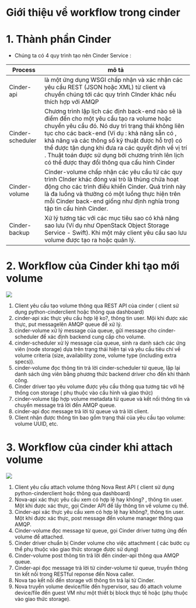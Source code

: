 # Giới thiệu về workflow trong cinder

# 1. Thành phần Cinder <a name="1"> </a>

- Chúng ta có 4 quy trình tạo nên Cinder Service :

|Process|mô tả|
|---------|-----|
|Cinder-api|là một ứng dụng WSGI chấp nhận và xác nhận các yêu cầu REST (JSON hoặc XML) từ client và chuyển chúng tới các quy trình CInder khác nếu thích hợp với AMQP|
|Cinder-scheduler|Chương trình lập lịch các định back-end nào sẽ là điểm đến cho một yêu cầu tạo ra volume hoặc chuyển yêu cầu đó. Nó duy trì trạng thái không liên tục cho các back-end (Ví dụ : khả năng sẵn có , khả năng và các thông số kỹ thuật được hỗ trợ) có thể được tận dụng khi đưa ra các quyết định về vị trí . Thuật toán được sử dụng bởi chương trình lên lịch có thể được thay đổi thông qua cấu hình Cinder|
|Cinder-volume|Cinder-volume chấp nhận các yêu cầu từ các quy trình CInder khác đóng vai trò là thùng chứa hoạt động cho các trình điều khiển Cinder. Quá trình này là đa luồng và thường có một luồng thực hiện trên mỗi Cinder back-end giống như định nghĩa trong tập tin cấu hình Cinder.|
|Cinder-backup|Xử lý tương tác với các mục tiêu sao có khả năng sao lưu (Ví dụ như OpenStack Object Storage Service - Swift). Khi một máy client yêu cầu sao lưu volume được tạo ra hoặc quản lý.|

# 2. Workflow của Cinder khi tạo mới volume <a name="2"> </a>

<img src="https://i.imgur.com/foE7pok.png">

1. Client yêu cầu tạo volume thông qua REST API của cinder ( client sử dụng python-cinderclient hoặc thông qua dashboard)
2. cinder-api xác thực yêu cầu hợp lệ ko?, thông tin user. Mội khi được xác thực, put messagelên AMQP queue để xử lý.
3. cinder-volume xử lý message của queue, gửi message cho cinder-scheduler để xác định backend cung cấp cho volume.
4. cinder-scheduler xử lý message của queue, sinh ra danh sách các ứng viên (node storage) dựa trên trạng thái hiện tại và yêu cầu tiêu chí về volume criteria (size, availability zone, volume type (including extra specs)).
5. cinder-volume đọc thông tin trả lời cinder-scheduler từ queue, lặp lại danh sách ứng viên bằng phương thức backend driver cho đến khi thành công.
6. Cinder driver tạo yêu volume được yêu cầu thông qua tương tác với hệ thống con storage ( phụ thuộc vào cấu hình và giao thức)
7. cinder-volume tập hợp volume metadata từ queue và kết nối thông tin và chuyển message trả lời đến AMQP queue.
8. cinder-api đọc message trả lời từ queue và trả lời client.
9. Client nhận được thông tin bao gồm trạng thái của yêu cầu tạo volume: volume UUID, etc.

# 3. Workflow của cinder khi attach volume

<img src="https://i.imgur.com/h780XRb.png">

1. Client yêu cầu attach volume thông Nova Rest API ( client sử dụng python-cinderclient hoặc thông qua dashboard)
2. Nova-api xác thực yêu cầu xem có hợp lệ hay không? , thông tin user. Một khi được xác thực, gọi Cinder API để lấy thông tin về volume cụ thể.
3. Cinder-api xác thực yêu cầu xem có hợp lệ hay không?, thông tin user. Một khi được xác thực, post message đến volume manager thông qua AMQP.
4. Cinder-volume đọc message từ queue, gọi Cinder driver tương ứng đến volume để attached.
5. Cinder driver chuẩn bị Cinder volume cho việc attachment ( các bước cụ thể phụ thuộc vào giao thức storage được sử dụng)
6. Cinder-volume post thông tin trả lời đến cinder-api thông qua AMQP queue.
7. Cinder-api đọc message trả lời từ cinder-volume từ queue, truyền thông tin kết nối trong RESTful reponse đến Nova caller.
8. Nova tạo kết nối đến storage với thông tin trả lại từ Cinder.
9. Nova truyền volume device/file đến hypervisor, sau đó attach volume device/file đến guest VM như một thiết bị block thực tế hoặc (phụ thuộc vào giao thức storage).

